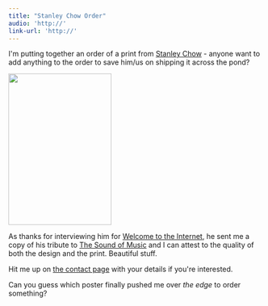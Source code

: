 ```yaml
---
title: "Stanley Chow Order"
audio: 'http://'
link-url: 'http://'
---
```

<p>I'm putting together an order of a print from <a href="http://stanleychow.bigcartel.com/">Stanley Chow</a> - anyone want to add anything to the order to save him/us on shipping it across the pond?</p>
<p><a href="http://stanleychow.bigcartel.com/product/for-relaxing-times-suntory-time"><img src="https://chrisenns.com/wp-content/uploads/2011/03/lostintranslationweb-204x300.jpg" alt="" title="lostintranslationweb" width="204" height="300" class="aligncenter size-medium wp-image-19406" /></a></p>
<p>As thanks for interviewing him for <a href="http://ssktn.com/podcasts/welcometotheinternet/012-welcome-to-the-internet-stanley-chow/">Welcome to the Internet</a>, he sent me a copy of his tribute to <a href="http://stanleychow.bigcartel.com/product/mr-mrs-von-trapp-a2">The Sound of Music</a> and I can attest to the quality of both the design and the print. Beautiful stuff.</p>
<p>Hit me up on <a href="/contact/">the contact page</a> with your details if you're interested.</p>
<p>Can you guess which poster finally pushed me over <em>the edge</em> to order something?</p>
